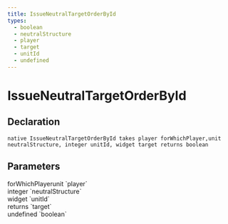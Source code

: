 ```yaml
---
title: IssueNeutralTargetOrderById
types:
  - boolean
  - neutralStructure
  - player
  - target
  - unitId
  - undefined
---
```


# IssueNeutralTargetOrderById

## Declaration

```
native IssueNeutralTargetOrderById takes player forWhichPlayer,unit neutralStructure, integer unitId, widget target returns boolean
```

## Parameters
<dl>
  <dt>forWhichPlayerunit `player`</dt>
  <dd></dd>

  <dt>integer `neutralStructure`</dt>
  <dd></dd>

  <dt>widget `unitId`</dt>
  <dd></dd>

  <dt>returns `target`</dt>
  <dd></dd>

  <dt>undefined `boolean`</dt>
  <dd></dd>
</dl>